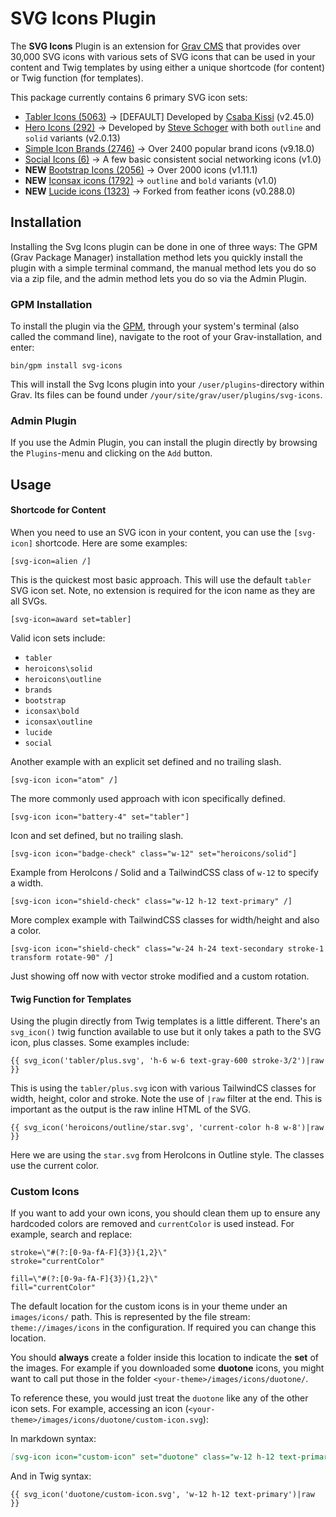 # SVG Icons Plugin

The **SVG Icons** Plugin is an extension for [Grav CMS](http://github.com/getgrav/grav) that provides over 30,000 SVG icons with various sets of SVG icons that can be used in your content and Twig templates by using either a unique shortcode (for content) or Twig function (for templates).

This package currently contains 6 primary SVG icon sets:

* [Tabler Icons (5063)](https://tabler-icons.io/) → [DEFAULT] Developed by [Csaba Kissi](https://twitter.com/csaba_kiss) (v2.45.0)
* [Hero Icons (292)](https://heroicons.dev/) → Developed by [Steve Schoger](https://twitter.com/steveschoger) with both `outline` and `solid` variants (v2.0.13)
* [Simple Icon Brands (2746)](https://simpleicons.org/) → Over 2400 popular brand icons (v9.18.0)
* [Social Icons (6)](#) → A few basic consistent social networking icons (v1.0)
* **NEW** [Bootstrap Icons (2056)](https://icons.getbootstrap.com/) → Over 2000 icons (v1.11.1)
* **NEW** [Iconsax icons (1792)](https://iconsax.io/) →  `outline` and `bold` variants (v1.0)
* **NEW** [Lucide icons (1323)](https://lucide.dev/) → Forked from feather icons (v0.288.0)

## Installation

Installing the Svg Icons plugin can be done in one of three ways: The GPM (Grav Package Manager) installation method lets you quickly install the plugin with a simple terminal command, the manual method lets you do so via a zip file, and the admin method lets you do so via the Admin Plugin.

### GPM Installation

To install the plugin via the [GPM](http://learn.getgrav.org/advanced/grav-gpm), through your system's terminal (also called the command line), navigate to the root of your Grav-installation, and enter:

    bin/gpm install svg-icons

This will install the Svg Icons plugin into your `/user/plugins`-directory within Grav. Its files can be found under `/your/site/grav/user/plugins/svg-icons`.

### Admin Plugin

If you use the Admin Plugin, you can install the plugin directly by browsing the `Plugins`-menu and clicking on the `Add` button.

## Usage

#### Shortcode for Content

When you need to use an SVG icon in your content, you can use the `[svg-icon]` shortcode. Here are some examples:

```
[svg-icon=alien /] 
```

This is the quickest most basic approach. This will use the default `tabler` SVG icon set. Note, no extension is required for the icon name as they are all SVGs.

```
[svg-icon=award set=tabler]
```

Valid icon sets include:

* `tabler`
* `heroicons\solid`
* `heroicons\outline`
* `brands`
* `bootstrap`
* `iconsax\bold`
* `iconsax\outline`
* `lucide`
* `social`

Another example with an explicit set defined and no trailing slash.

```
[svg-icon icon="atom" /]
```

The more commonly used approach with icon specifically defined.

```
[svg-icon icon="battery-4" set="tabler"]
```

Icon and set defined, but no trailing slash.

```
[svg-icon icon="badge-check" class="w-12" set="heroicons/solid"]
```

Example from HeroIcons / Solid and a TailwindCSS class of `w-12` to specify a width.

```
[svg-icon icon="shield-check" class="w-12 h-12 text-primary" /]
```

More complex example with TailwindCSS classes for width/height and also a color.

```
[svg-icon icon="shield-check" class="w-24 h-24 text-secondary stroke-1 transform rotate-90" /]
```

Just showing off now with vector stroke modified and a custom rotation.

#### Twig Function for Templates

Using the plugin directly from Twig templates is a little different. There's an `svg_icon()` twig function available to use but it only takes a path to the SVG icon, plus classes. Some examples include:

```
{{ svg_icon('tabler/plus.svg', 'h-6 w-6 text-gray-600 stroke-3/2')|raw }}
```

This is using the `tabler/plus.svg` icon with various TailwindCS classes for width, height, color and stroke.  Note the use of `|raw` filter at the end. This is important as the output is the raw inline HTML of the SVG.

```
{{ svg_icon('heroicons/outline/star.svg', 'current-color h-8 w-8')|raw }}
```

Here we are using the `star.svg` from HeroIcons in Outline style.  The classes use the current color.

### Custom Icons

If you want to add your own icons, you should clean them up to ensure any hardcoded colors are removed and `currentColor` is used instead.  For example, search and replace:

```
stroke=\"#(?:[0-9a-fA-F]{3}){1,2}\"
stroke="currentColor"

fill=\"#(?:[0-9a-fA-F]{3}){1,2}\"
fill="currentColor"
```

The default location for the custom icons is in your theme under an `images/icons/` path.  This is represented by the file stream: `theme://images/icons` in the configuration. If required you can change this location.

You should **always** create a folder inside this location to indicate the **set** of the images.  For example if you downloaded some **duotone** icons, you might want to call put those in the folder `<your-theme>/images/icons/duotone/`.  

To reference these, you would just treat the `duotone` like any of the other icon sets.  For example, accessing an icon (`<your-theme>/images/icons/duotone/custom-icon.svg`):

In markdown syntax:

```markdown
[svg-icon icon="custom-icon" set="duotone" class="w-12 h-12 text-primary" /]
```

And in Twig syntax:

```twig
{{ svg_icon('duotone/custom-icon.svg', 'w-12 h-12 text-primary')|raw }}
```






